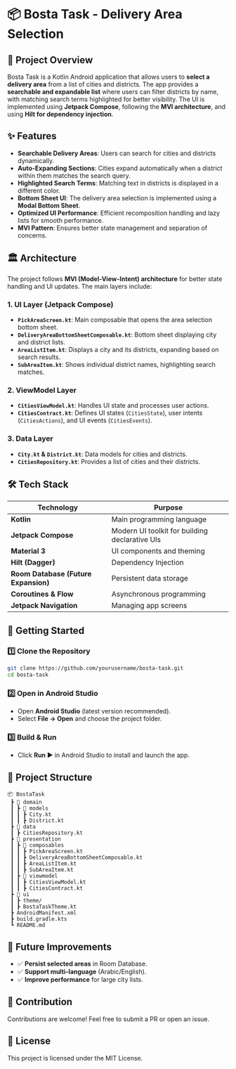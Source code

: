 # 📦 Bosta Task - Delivery Area Selection

## 📌 Project Overview
Bosta Task is a Kotlin Android application that allows users to **select a delivery area** from a list of cities and districts. The app provides a **searchable and expandable list** where users can filter districts by name, with matching search terms highlighted for better visibility. The UI is implemented using **Jetpack Compose**, following the **MVI architecture**, and using **Hilt for dependency injection**.

## ✨ Features
- **Searchable Delivery Areas**: Users can search for cities and districts dynamically.
- **Auto-Expanding Sections**: Cities expand automatically when a district within them matches the search query.
- **Highlighted Search Terms**: Matching text in districts is displayed in a different color.
- **Bottom Sheet UI**: The delivery area selection is implemented using a **Modal Bottom Sheet**.
- **Optimized UI Performance**: Efficient recomposition handling and lazy lists for smooth performance.
- **MVI Pattern**: Ensures better state management and separation of concerns.

## 🏛️ Architecture
The project follows **MVI (Model-View-Intent) architecture** for better state handling and UI updates. The main layers include:

### **1. UI Layer (Jetpack Compose)**
- **`PickAreaScreen.kt`**: Main composable that opens the area selection bottom sheet.
- **`DeliveryAreaBottomSheetComposable.kt`**: Bottom sheet displaying city and district lists.
- **`AreaListItem.kt`**: Displays a city and its districts, expanding based on search results.
- **`SubAreaItem.kt`**: Shows individual district names, highlighting search matches.

### **2. ViewModel Layer**
- **`CitiesViewModel.kt`**: Handles UI state and processes user actions.
- **`CitiesContract.kt`**: Defines UI states (`CitiesState`), user intents (`CitiesActions`), and UI events (`CitiesEvents`).

### **3. Data Layer**
- **`City.kt` & `District.kt`**: Data models for cities and districts.
- **`CitiesRepository.kt`**: Provides a list of cities and their districts.

## 🛠️ Tech Stack
| Technology | Purpose |
|------------|---------|
| **Kotlin** | Main programming language |
| **Jetpack Compose** | Modern UI toolkit for building declarative UIs |
| **Material 3** | UI components and theming |
| **Hilt (Dagger)** | Dependency Injection |
| **Room Database (Future Expansion)** | Persistent data storage |
| **Coroutines & Flow** | Asynchronous programming |
| **Jetpack Navigation** | Managing app screens |

## 🚀 Getting Started
### **1️⃣ Clone the Repository**
```bash
git clone https://github.com/yourusername/bosta-task.git
cd bosta-task
```

### **2️⃣ Open in Android Studio**
- Open **Android Studio** (latest version recommended).
- Select **File → Open** and choose the project folder.

### **3️⃣ Build & Run**
- Click **Run ▶️** in Android Studio to install and launch the app.

## 📂 Project Structure
```
📦 BostaTask
 ┣ 📂 domain
 ┃ ┣ 📂 models
 ┃ ┃ ┣ City.kt
 ┃ ┃ ┣ District.kt
 ┣ 📂 data
 ┃ ┣ CitiesRepository.kt
 ┣ 📂 presentation
 ┃ ┣ 📂 composables
 ┃ ┃ ┣ PickAreaScreen.kt
 ┃ ┃ ┣ DeliveryAreaBottomSheetComposable.kt
 ┃ ┃ ┣ AreaListItem.kt
 ┃ ┃ ┣ SubAreaItem.kt
 ┃ ┣ 📂 viewmodel
 ┃ ┃ ┣ CitiesViewModel.kt
 ┃ ┃ ┣ CitiesContract.kt
 ┣ 📂 ui
 ┃ ┣ theme/
 ┃ ┣ BostaTaskTheme.kt
 ┣ AndroidManifest.xml
 ┣ build.gradle.kts
 ┗ README.md
```

## 📌 Future Improvements
- ✅ **Persist selected areas** in Room Database.
- ✅ **Support multi-language** (Arabic/English).
- ✅ **Improve performance** for large city lists.

## 🤝 Contribution
Contributions are welcome! Feel free to submit a PR or open an issue.

## 📜 License
This project is licensed under the MIT License.


